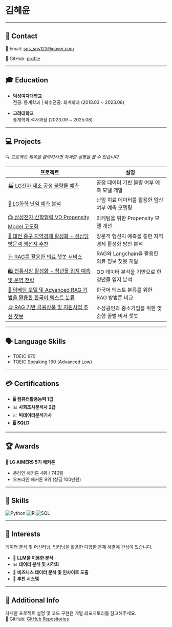 # 김혜윤

---

## 📧 Contact

📩 Email: sns_sns123@naver.com
 
📍 GitHub: [profile](https://github.com/HyeyoonKim0711)

---

## 🎓 Education

- **덕성여자대학교**  
  전공: 통계학과 | 복수전공: 회계학과 (2018.03 ~ 2023.08)

- **고려대학교**  
  통계학과 석사과정 (2023.09 ~ 2025.08)

---

## 💻 Projects  
🔍 *프로젝트 제목을 클릭하시면 자세한 설명을 볼 수 있습니다.*

| 프로젝트 | 설명 |
|----------|------|
| [🏭 LG전자 제조 공정 불량률 예측](https://github.com/HyeyoonKim0711/LG_aimers_5th) | 공정 데이터 기반 불량 여부 예측 모델 개발 |
| [👶 LG화학 난임 예측 분석](https://github.com/HyeyoonKim0711/LG_aimers_6th) | 난임 치료 데이터를 활용한 임신 여부 예측 모델링 |
| [📺 삼성전자 산학협력 VD Propensity Model 고도화](https://github.com/HyeyoonKim0711/HyeyoonKim0711/blob/main/fig/%EC%82%BC%EC%84%B1%EC%A0%84%EC%9E%90.png) | 마케팅을 위한 Propensity 모델 개선 |
| [🍞 대전 중구 지역경제 활성화 - 성심당 방문객 행선지 추천](https://github.com/HyeyoonKim0711/2024-aida-competition) | 방문객 행선지 예측을 통한 지역경제 활성화 방안 분석 |
| [🩺 RAG를 활용한 의료 챗봇 서비스](https://github.com/HyeyoonKim0711/the_empathetic_expert) | RAG와 Langchain을 활용한 의료 정보 챗봇 개발 |
| [🛍️ 전통시장 활성화 - 청년몰 입지 예측 및 운영 전략](https://github.com/HyeyoonKim0711/2024-Bigcontest) | OD 데이터 분석을 기반으로 한 청년몰 입지 분석 |
| [📄 임베딩 모델 및 Advanced RAG 기법을 활용한 한국어 텍스트 분류](https://github.com/HyeyoonKim0711/Embedding-Models-and-Advanced-RAG-for-Korean-Text-Classification) | 한국어 텍스트 분류를 위한 RAG 방법론 비교 |
|[🪙 RAG 기반 금융상품 및 지원사업 추천 챗봇](https://github.com/HyeyoonKim0711/2025-KB-AI-Challenge)|소상공인과 중소기업을 위한 맞춤형 꿀벌 비서 챗봇|

---

## 🗣️ Language Skills

- TOEIC 970  
- TOEIC Speaking 160 (Advanced Low)

---

## 💳 Certifications

- 🖥 **컴퓨터활용능력 1급**  
- 📊 **사회조사분석사 2급**  
- 📈 **빅데이터분석기사**
- 🖥️ **SQLD**

---

## 🏆 Awards

🏅 **LG AIMERS 5기 해커톤**  
- 온라인 해커톤 4위 / 740팀  
- 오프라인 해커톤 9위 (상금 100만원)

---

## 🔨 Skills  

![Python](https://img.shields.io/badge/-Python-blue?style=for-the-badge&logo=python)
![R](https://img.shields.io/badge/-R-blue?style=for-the-badge&logo=r)
![SQL](https://img.shields.io/badge/-SQL-blue?style=for-the-badge&logo=postgresql)

---

## 🔎 Interests

데이터 분석 및 머신러닝, 딥러닝을 활용한 다양한 문제 해결에 관심이 있습니다.

- 🤖 **LLM을 이용한 분석**  
- 📊 **데이터 분석 및 시각화**  
- 🏢 **비즈니스 데이터 분석 및 인사이트 도출**  
- 🎯 **추천 시스템**

---

## 📌 Additional Info

자세한 프로젝트 설명 및 코드 구현은 개별 레포지토리를 참고해주세요.  
📌 GitHub: [GitHub Repositories](https://github.com/HyeyoonKim0711?tab=repositories)
